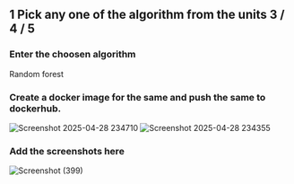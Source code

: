 ## 1 Pick any one of the algorithm from the units 3 / 4 / 5
###  Enter the choosen algorithm
Random forest
###  Create a docker image for the same and push the same to dockerhub.
![Screenshot 2025-04-28 234710](https://github.com/user-attachments/assets/2db561d6-dd58-4063-b9c0-75d7ff338034)
![Screenshot 2025-04-28 234355](https://github.com/user-attachments/assets/7d28b166-1a7f-474d-9612-f1924ec432ce)

###  Add the screenshots here
![Screenshot (399)](https://github.com/user-attachments/assets/fad5e8c5-7865-4e67-8e4a-173e2917ba22)

